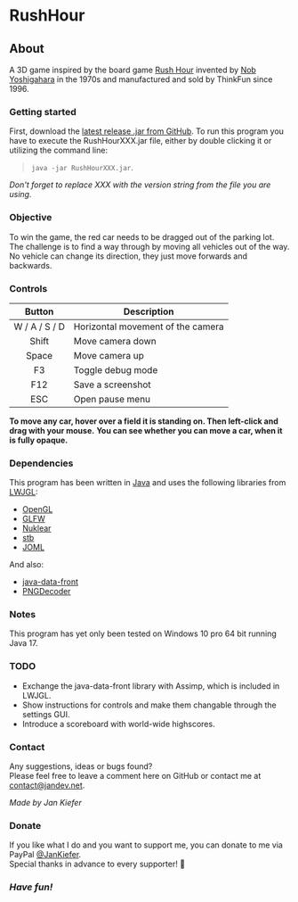 # RushHour
## About
A 3D game inspired by the board game [Rush Hour](https://en.wikipedia.org/wiki/Rush_Hour_(puzzle)) 
invented by [Nob Yoshigahara](https://en.wikipedia.org/wiki/Nob_Yoshigahara)
in the 1970s and manufactured and sold by ThinkFun since 1996.

### Getting started
First, download the [latest release .jar from GitHub](https://github.com/Jan000/RushHour/releases/tag/release).
To run this program you have to execute the RushHourXXX.jar file,
either by double clicking it or utilizing the command line:
> `java -jar RushHourXXX.jar`.

*Don't forget to replace XXX with the version string from the file you are using.*

### Objective
To win the game, the red car needs to be dragged out of the parking lot.<br>
The challenge is to find a way through by moving all vehicles out of the way.<br>
No vehicle can change its direction, they just move forwards and backwards.

### Controls
| Button		| Description						|
| :-: 			| - 								|
| W / A / S / D	| Horizontal movement of the camera	|
| Shift			| Move camera down					|
| Space			| Move camera up					|
| F3 			| Toggle debug mode					|
| F12 		| Save a screenshot					|
| ESC     | Open pause menu           |

**To move any car, hover over a field it is standing on. Then left-click and drag with your mouse.**
**You can see whether you can move a car, when it is fully opaque.**

### Dependencies
This program has been written in [Java](https://en.wikipedia.org/wiki/Java)
and uses the following libraries from [LWJGL](https://www.lwjgl.org/):
* [OpenGL](https://www.opengl.org/)
* [GLFW](https://www.glfw.org/)
* [Nuklear](https://github.com/Immediate-Mode-UI/Nuklear)
* [stb](https://github.com/nothings/stb)
* [JOML](http://joml-ci.github.io/JOML/)

And also:
* [java-data-front](https://github.com/mokiat/java-data-front)
* [PNGDecoder](https://github.com/MatthiasMann/twl/blob/master/src/de/matthiasmann/twl/utils/PNGDecoder.java)

### Notes
This program has yet only been tested on Windows 10 pro 64 bit running Java 17.

### TODO
* Exchange the java-data-front library with Assimp, which is included in LWJGL.
* Show instructions for controls and make them changable through the settings GUI.
* Introduce a scoreboard with world-wide highscores.

### Contact
Any suggestions, ideas or bugs found?<br>
Please feel free to leave a comment here on GitHub or contact me at [contact@jandev.net](contact@jandev.net).

*Made by Jan Kiefer*

### Donate
If you like what I do and you want to support me,
you can donate to me via PayPal [@JanKiefer](https://paypal.me/JanKiefer).<br>
Special thanks in advance to every supporter! 💖

### ***Have fun!***
